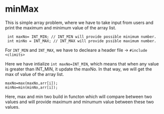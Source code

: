 # minMax
This is simple array problem, where we have to take input from users and print the maximum and minimum value of the array list.
```
 int maxNo= INT_MIN; // INT_MIN will provide possible minimum number. 
 int minNo = INT_MAX; // INT_MAX will provide pssible maximum number.
```
For `INT_MIN` and `INT_MAX`, we have to decleare a header file -> `#include <climits>`

Here we have intialize `int maxNo=INT_MIN`, which means that when any value is greater than INT_MIN, it update the maxNo.
In that way, we will get the max of value of the array list.

```
maxNo=max(maxNo,arr[i]);
minNo=min(minNo,arr[i]);
```
Here, max and min two build in functon which will compare between two values and will provide maximum and minumum value between these two values.
